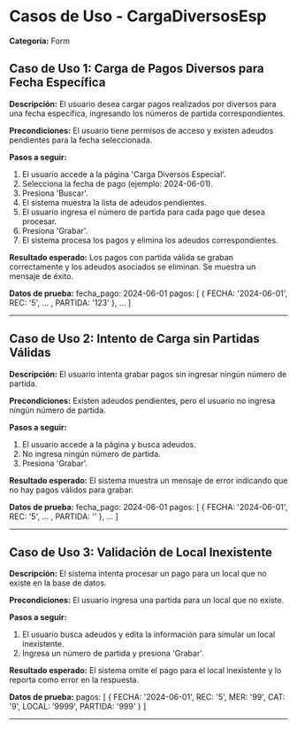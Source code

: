 # Casos de Uso - CargaDiversosEsp

**Categoría:** Form

## Caso de Uso 1: Carga de Pagos Diversos para Fecha Específica

**Descripción:** El usuario desea cargar pagos realizados por diversos para una fecha específica, ingresando los números de partida correspondientes.

**Precondiciones:**
El usuario tiene permisos de acceso y existen adeudos pendientes para la fecha seleccionada.

**Pasos a seguir:**
1. El usuario accede a la página 'Carga Diversos Especial'.
2. Selecciona la fecha de pago (ejemplo: 2024-06-01).
3. Presiona 'Buscar'.
4. El sistema muestra la lista de adeudos pendientes.
5. El usuario ingresa el número de partida para cada pago que desea procesar.
6. Presiona 'Grabar'.
7. El sistema procesa los pagos y elimina los adeudos correspondientes.

**Resultado esperado:**
Los pagos con partida válida se graban correctamente y los adeudos asociados se eliminan. Se muestra un mensaje de éxito.

**Datos de prueba:**
fecha_pago: 2024-06-01
pagos: [ { FECHA: '2024-06-01', REC: '5', ... , PARTIDA: '123' }, ... ]

---

## Caso de Uso 2: Intento de Carga sin Partidas Válidas

**Descripción:** El usuario intenta grabar pagos sin ingresar ningún número de partida.

**Precondiciones:**
Existen adeudos pendientes, pero el usuario no ingresa ningún número de partida.

**Pasos a seguir:**
1. El usuario accede a la página y busca adeudos.
2. No ingresa ningún número de partida.
3. Presiona 'Grabar'.

**Resultado esperado:**
El sistema muestra un mensaje de error indicando que no hay pagos válidos para grabar.

**Datos de prueba:**
fecha_pago: 2024-06-01
pagos: [ { FECHA: '2024-06-01', REC: '5', ... , PARTIDA: '' }, ... ]

---

## Caso de Uso 3: Validación de Local Inexistente

**Descripción:** El sistema intenta procesar un pago para un local que no existe en la base de datos.

**Precondiciones:**
El usuario ingresa una partida para un local que no existe.

**Pasos a seguir:**
1. El usuario busca adeudos y edita la información para simular un local inexistente.
2. Ingresa un número de partida y presiona 'Grabar'.

**Resultado esperado:**
El sistema omite el pago para el local inexistente y lo reporta como error en la respuesta.

**Datos de prueba:**
pagos: [ { FECHA: '2024-06-01', REC: '5', MER: '99', CAT: '9', LOCAL: '9999', PARTIDA: '999' } ]

---

